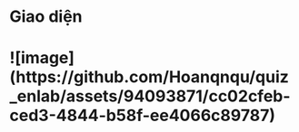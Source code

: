 <h1>Giao diện<h1>
![image](https://github.com/Hoanqnqu/quiz_enlab/assets/94093871/cc02cfeb-ced3-4844-b58f-ee4066c89787)

